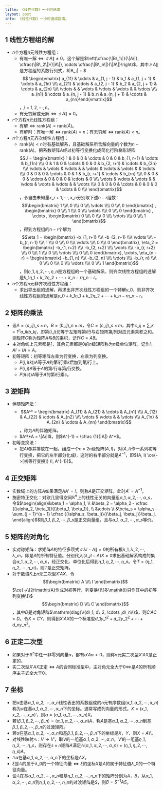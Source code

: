 ```yaml
---
title: 《线性代数》一小时速成
layout: post
info: 《线性代数》一小时速成指南。
---
```

## 1 线性方程组的解
* $n$个方程$n$元线性方程组：
  * 有唯一解$\Leftrightarrow \|A\| \neq 0$。这个解是$\left(\cfrac{\|B\_1\|}{\|A\|}, \cfrac{\|B\_2\|}{\|A\|}, \cdots \cfrac{\|B\_n\|}{\|A\|}\right)$，其中$\|A\|$是方程组的系数行列式，$\|B_j\| = $ $$ \begin{vmatrix} a_{11} & \cdots & a_{1, j - 1} & b_1 & a_{1, j + 1} & \cdots & a_{1n} \\\\ a_{21} & \cdots & a_{2, j - 1} & b_2 & a_{2, j + 1} & \cdots & a_{2n} \\\\ \vdots & & \vdots & \vdots & \vdots & & \vdots \\\\  a_{n1} & \cdots & a_{n, j - 1} & b_n & a_{n, j + 1} & \cdots & a_{nn}\end{vmatrix}$$，$j = 1, 2, \cdots , n$。
  * 有无穷解或无解$\Leftrightarrow \|A\| = 0$。
* $r$个方程$n$元线性方程组：
  * 有解$\Leftrightarrow \mathrm{rank}(A) = \mathrm{rank}(\widetilde A)$。
  * 有解时：有唯一解$\Leftrightarrow \mathrm{rank}(A) = n$；有无穷解$\Leftrightarrow \mathrm{rank}(A) < n$。
* $n$个方程$n$元齐次线性方程组：
  * $\mathrm{rank}(A) < n$时有基础解系，且基础解系所含解向量的个数为$n - \mathrm{rank}(A)$。把系数矩阵$A$经过初等行变换化成简化行阶梯形矩阵$$J = \begin{bmatrix} 1 & 0 & 0 & \cdots & 0 & 0 & b_{1, r+1} & \cdots & b_{1n} \\\\ 0 & 1 & 0 & \cdots & 0 & 0 & b_{2, r+1} & \cdots & b_{2n} \\\\ \vdots & \vdots & \vdots &  & \vdots & \vdots & \vdots &  & \vdots \\\\ 0 & 0 & 0 & \cdots & 0 & 1 & b_{r, r+1} & \cdots & b_{rn} \\\\ 0 & 0 & 0 & \cdots & 0 & 0 & 0 & \cdots & 0 \\\\ \vdots & \vdots & \vdots &  & \vdots & \vdots & \vdots &  & \vdots \\\\ 0 & 0 & 0 & \cdots & 0 & 0 & 0 & \cdots & 0 \\\\  \end{bmatrix}$$，令自由未知量$x\_{r+1}, \cdots , x\_n$分别取下述$n - r$组数：$$\begin{bmatrix} 1 \\\\ 0 \\\\ 0 \\\\ \vdots \\\\ 0 \\\\ 0 \end{bmatrix} , \begin{bmatrix} 0 \\\\ 1 \\\\ 0 \\\\ \vdots \\\\ 0 \\\\ 0 \end{bmatrix} , \cdots , \begin{bmatrix} 0 \\\\ 0 \\\\ 0 \\\\ \vdots \\\\ 0 \\\\ 1 \end{bmatrix}$$，得到方程组的$n - r$个解为$$\eta_1 = \begin{bmatrix} -b_{1, r+1} \\\\ -b_{2, r+1} \\\\ \vdots \\\\ -b_{r, r+1} \\\\ 1 \\\\ 0 \\\\ 0 \\\\ \vdots \\\\ 0 \\\\ 0 \end{bmatrix}, \eta_2 = \begin{bmatrix} -b_{1, r+2} \\\\ -b_{2, r+2} \\\\ \vdots \\\\ -b_{r, r+2} \\\\ 0 \\\\ 1 \\\\ 0 \\\\ \vdots \\\\ 0 \\\\ 0 \end{bmatrix}, \cdots, \eta_{n - r} = \begin{bmatrix} -b_{1, n} \\\\ -b_{2, n} \\\\ \vdots \\\\ -b_{r, n} \\\\ 0 \\\\ 0 \\\\ 0 \\\\ \vdots \\\\ 0 \\\\ 1 \end{bmatrix}$$，则$\eta\_1, \eta\_2, \cdots, \eta\_n$是方程组的一个基础解系，则齐次线性方程组的通解是$k\_1\eta\_1 + k\_2\eta\_2 + \cdots + k\_{n - r}\eta\_{n - r}$。
* $n$个方程$n$元非齐次线性方程组：
  * 求出导出组的通解，再求出非齐次线性方程组的一个特解$\gamma\_0$，则非齐次线性方程组的通解是$\gamma\_0 + k\_1\eta\_1 + k\_2\eta\_2 + \cdots + k\_{n - r}\eta\_{n - r}$。

## 2 矩阵的乘法
* 设$A = (a\_{ij})\_{s \times n}$，$B = (b\_{ij})\_{n \times m}$，令$C = (c\_{ij})\_{s \times m}$，其中$c\_{ij} = \sum\limits\_{k = 1}^{n} a\_{ik}b\_{kj}$，即第$(i, j)$元等于左矩阵第$i$行与右矩阵第$j$列对应元素乘积之和。则矩阵$C$称为矩阵$A$与$B$的乘积，记作$C = AB$。
* 主对角线上元素都是$1$，其余元素都是$0$的$n$级矩阵称为$n$级单位矩阵，记作$I$。$AI = IA = A$。
* 初等矩阵：初等矩阵左乘为行变换，右乘为列变换。
  * $P(j, i(k))A$等于$A$的第$i$行乘$k$后加到第$j$行上。
  * $P(i, j)A$等于$A$的第$i$行与第$j$行交换。
  * $P(i(c))A$等于$A$的第$i$行乘$c$。

## 3 逆矩阵
* 伴随矩阵法：
  * $$A^* = \begin{bmatrix} A_{11} & A_{21} & \cdots & A_{n1} \\\\ A_{12} & A_{22} & \cdots & A_{n2} \\\\ \vdots & \vdots &  & \vdots \\\\ A_{1n} & A_{2n} & \cdots & A_{nn} \end{bmatrix}$$，称为$A$的伴随矩阵。
  * $A^\*A = \|A\|I$，则$A^{-1} = \cfrac {1}{\|A\|} A^*\$。
* 初等变换法：
  * 把$A$和$I$并排放在一起，组成一个$n \times 2n$级矩阵$(A, I)$，对$(A, I)$作一系列初等行变换，把它的左半部分化成$I$，这时的右半部分就是$A^{-1}$，即$(A, I) \ce{->[初等行变换]} (I, A^{-1})$。

## 4 正交矩阵
* 实数域上的方阵$A$如果满足$AA' = I$，则称$A$是正交矩阵，此时$A' = A^{-1}$。
* 施密特正交化：对欧几里得空间$\mathbb R^n$上的线性无关的向量组$\alpha\_1, \alpha\_2, \cdots ,\alpha\_s$，令\$\$\begin{align}&\beta\_1 = \alpha\_1, \\\\ &\beta\_2 = \alpha\_2 - \cfrac {(\alpha\_2, \beta\_1)}{(\beta\_1, \beta\_1)}, \\\\ &\cdots \\\\ &\beta\_s = \alpha\_s - \sum\_{j = 1}^{s - 1} \cfrac {(\alpha\_s, \beta\_j)}{(\beta\_j, \beta\_j)}\beta\_j. \end{align}\$\$则$\beta\_1, \beta\_2, \cdots ,\beta\_s$是正交向量组，且与$\alpha\_1, \alpha\_2, \cdots ,\alpha\_s$等价。

## 5 矩阵的对角化
* 实对称矩阵：求矩阵$A$的特征多项式$\|\lambda I - A\| = 0$的所有根$\lambda\_1, \lambda\_2, \cdots ,\lambda\_m$，即是$A$的所有特征值。分别代入$(\lambda\_j I - A)X = 0$求出基础解系构成的集合$\alpha\_1, \alpha\_2, \cdots ,\alpha\_n$，经正交化、单位化后得到$\eta\_1, \eta\_2, \cdots ,\eta\_n$。令$T = (\eta\_1, \eta\_2, \cdots ,\eta\_n)$，则$T$是正交矩阵。
* 对于数域$K$上$n$元二次型$X'AX$，令$$\begin{bmatrix} A \\\\ I \end{bmatrix}$$ $\ce{->\[对\mathit{A}作成对初等行、列变换\]\[多\mathit{I}只作其中的初等列变换\]}$ $$\begin{bmatrix} D \\\\ C \end{bmatrix}$$，其中$D$是对角矩阵$\mathrm{diag}\\{d\_1, d\_2, \cdots ,d\_n\\}$，则$C'AC = D$。令$X = CY$，则得到$X'AX$的一个标准型$d\_1y\_1^2 + d\_2y\_2^2 + \cdots + d\_ny\_n^2$。

## 6 正定二次型
* 如果对于$\mathbb R^n$中任一非零列向量$\alpha$，都有$\alpha' A \alpha > 0$，则称$n$元实二次型$X'AX$是正定的。
* 实二次型$X'AX$正定$\Leftrightarrow A$的合同标准型中，主对角元全大于$0 \Leftrightarrow$是$A$的所有顺序主子式全大于$0$。

## 7 坐标
* 把$\alpha$由基$\alpha\_1, \alpha\_2, \cdots ,\alpha\_n$线性表出的系数组成的$n$元有序数组$(a\_1, a\_2, \cdots ,a\_n)$称为$\alpha$在基$\alpha\_1, \alpha\_2, \cdots ,\alpha\_n$下的坐标。通常写成列向量的形式，$X = (x\_1, x\_2, \cdots ,x\_n)'$，则$\alpha = (\alpha\_1, \alpha\_2, \cdots ,\alpha\_n) X$。
* 若$(\beta\_1, \beta\_2, \cdots ,\beta\_n) = (\alpha\_1, \alpha\_2, \cdots ,\alpha\_n)A$，称$A$是基$\alpha\_1, \alpha\_2, \cdots ,\alpha\_n$到基$\beta\_1, \beta\_2, \cdots ,\beta\_n$的过渡矩阵。
* 若$\alpha$在基$\alpha\_1, \alpha\_2, \cdots ,\alpha\_n$和基$\beta\_1, \beta\_2, \cdots ,\beta\_n$下的坐标是$X$，$Y$，则$X = AY$。
* 对线性映射$\mathbb A: V \rightarrow V'$，取$V$的一组基$\alpha\_1, \alpha\_2, \cdots ,\alpha\_n$，$V'$的一组基$\eta\_1, \eta\_2, \cdots ,\eta\_s$，则存在$s \times n$矩阵$A$满足$\mathbb A(\alpha\_1, \alpha\_2, \cdots ,\alpha\_n) = (\eta\_1, \eta\_2, \cdots ,\eta\_s)A$。
* $\mathbb A\alpha$在基$\alpha\_1, \alpha\_2, \cdots ,\alpha\_n$下的坐标是$AX$。
* $\xi$是$\mathbb A$的属于$\lambda\_0$的一个特征向量$\Leftrightarrow \xi$的坐标$X$是$A$的属于特征值$\lambda\_0$的一个特征向量。
* 设$\mathbb A$在基$\alpha\_1, \alpha\_2, \cdots ,\alpha\_n$和基$\eta\_1, \eta\_2, \cdots ,\eta\_n$下的矩阵分别为$A$，$B$，从$\alpha\_1, \alpha\_2, \cdots ,\alpha\_n$到$\eta\_1, \eta\_2, \cdots ,\eta\_n$的过渡矩阵是$S$，则$B = S^{-1}AS$。